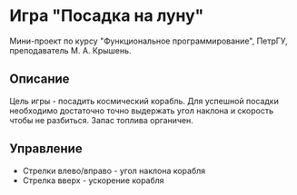 # Игра "Посадка на луну"

Мини-проект по курсу "Функциональное программирование", ПетрГУ, преподаватель М. А. Крышень.

## Описание

Цель игры - посадить космический корабль. Для успешной посадки необходимо достаточно точно выдержать угол наклона и скорость чтобы не разбиться. Запас топлива органичен.

## Управление

- Стрелки влево/вправо - угол наклона корабля
- Стрелка вверх - ускорение корабля